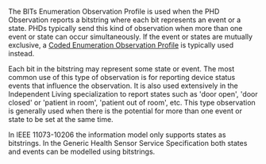The BITs Enumeration Observation Profile is used when the PHD Observation reports a bitstring where each bit represents an event or a state. PHDs typically send this kind of observation when more than one event or state can occur simultaneously. If the event or states are mutually exclusive, a [Coded Enumeration Observation Profile](StructureDefinition-PhdCodedEnumerationObservation.html) is typically used instead.

Each bit in the bitstring may represent some state or event. The most common use of this type of observation is for reporting device status events that influence the observation. It is also used extensively in the Independent Living specialization to report states such as 'door open', 'door closed' or 'patient in room', 'patient out of room', etc. This type observation is generally used when there is the potential for more than one event or state to be set at the same time.

In IEEE 11073-10206 the information model only supports states as bitstrings. In the Generic Health Sensor Service Specification both states and events can be modelled using bitstrings.  